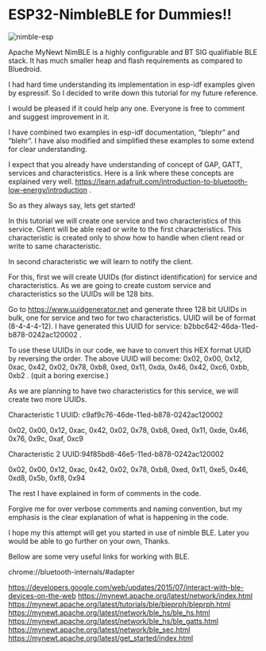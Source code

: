 

# ESP32-NimbleBLE for Dummies!!
![nimble-esp](https://user-images.githubusercontent.com/13729574/200117670-21afcf63-758c-4038-8ccc-cb54e4df8b42.jpg)

Apache MyNewt NimBLE is a highly configurable and BT SIG qualifiable BLE stack. It has much smaller heap and flash requirements as compared to Bluedroid.

I had hard time understanding its implementation in esp-idf examples given by espressif. So I decided to write down this tutorial for my future reference. 

I would be pleased if it could help any one. Everyone is free to comment and suggest improvement in it.

I have combined two examples in esp-idf documentation, “blephr” and “blehr”. I have also modified and simplified these examples to some extend for clear understanding.

I expect that you already have understanding of concept of GAP, GATT, services and characteristics. Here is a link where these concepts are explained very well. https://learn.adafruit.com/introduction-to-bluetooth-low-energy/introduction .

So as they always say, lets get started!

In this tutorial we will create one service and two characteristics of this service.
Client will be able read or write to the first characteristics. This characteristic is created only to show how to handle when client read or write to same characteristic.

In second characteristic we will learn to notify the client.

For this, first we will create UUIDs (for distinct identification) for service and characteristics. As we are going to create custom service and characteristics so the UUIDs will be 128 bits.  

Go to https://www.uuidgenerator.net and generate three 128 bit UUIDs in bulk, one  for service and two for two characteristics. UUID will be of format (8-4-4-4-12).
I have generated this UUID for service:  b2bbc642-46da-11ed-b878-0242ac120002 .


To use these UUIDs in our code, we have to convert this HEX format UUID  by reversing the order. The above UUID will become:
 0x02, 0x00, 0x12, 0xac, 0x42, 0x02, 0x78, 0xb8, 0xed, 0x11, 0xda, 0x46, 0x42, 0xc6, 0xbb, 0xb2 . (quit a boring exercise.)

 As we are planning to have two characteristics for this service, we will create two more UUIDs.

 Characteristic 1 UUID: c9af9c76-46de-11ed-b878-0242ac120002

 0x02, 0x00, 0x12, 0xac, 0x42, 0x02, 0x78, 0xb8, 0xed, 0x11, 0xde, 0x46, 0x76, 0x9c, 0xaf, 0xc9


 Characteristic 2 UUID:94f85bd8-46e5-11ed-b878-0242ac120002

 0x02, 0x00, 0x12, 0xac, 0x42, 0x02, 0x78, 0xb8, 0xed, 0x11, 0xe5, 0x46, 0xd8, 0x5b, 0xf8, 0x94
 
The rest I have explained in form of comments in the code.

Forgive me for over verbose comments and naming convention, but my emphasis is the clear explanation of what is happening in the code.

I hope my this attempt will get you started in use of nimble BLE. Later you would be able to go further on your own, Thanks.

Bellow are some very useful links for working with BLE.

chrome://bluetooth-internals/#adapter 

https://developers.google.com/web/updates/2015/07/interact-with-ble-devices-on-the-web 
https://mynewt.apache.org/latest/network/index.html 
https://mynewt.apache.org/latest/tutorials/ble/bleprph/bleprph.html 
https://mynewt.apache.org/latest/network/ble_hs/ble_hs.html 
https://mynewt.apache.org/latest/network/ble_hs/ble_gatts.html 
https://mynewt.apache.org/latest/network/ble_sec.html 
https://mynewt.apache.org/latest/get_started/index.html 


